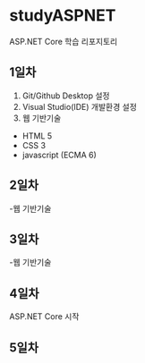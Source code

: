 # studyASPNET
ASP.NET Core 학습 리포지토리

## 1일차
1. Git/Github Desktop 설정
2. Visual Studio(IDE) 개발환경 설정
3. 웹 기반기술
  - HTML 5
  - CSS 3
  - javascript (ECMA 6)

## 2일차
-웹 기반기술

## 3일차
-웹 기반기술

## 4일차

ASP.NET Core 시작

## 5일차